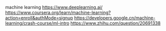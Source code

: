 machine learning
https://www.deeplearning.ai/
https://www.coursera.org/learn/machine-learning?action=enroll&authMode=signup
https://developers.google.cn/machine-learning/crash-course/ml-intro
https://www.zhihu.com/question/20691338